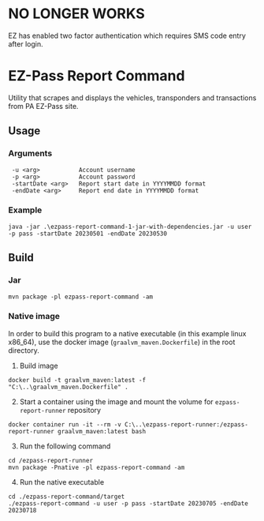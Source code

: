 # NO LONGER WORKS

EZ has enabled two factor authentication which requires SMS code entry after login.

# EZ-Pass Report Command

Utility that scrapes and displays the vehicles, transponders and transactions from PA EZ-Pass site.

## Usage

### Arguments

```text
 -u <arg>           Account username
 -p <arg>           Account password
 -startDate <arg>   Report start date in YYYYMMDD format
 -endDate <arg>     Report end date in YYYYMMDD format
```

### Example

``` shell
java -jar .\ezpass-report-command-1-jar-with-dependencies.jar -u user -p pass -startDate 20230501 -endDate 20230530
```

## Build

### Jar

```shell
mvn package -pl ezpass-report-command -am
```

### Native image

In order to build this program to a native executable (in this example linux x86_64), use the docker image (`graalvm_maven.Dockerfile`) in the root
directory. 

1. Build image

```shell
docker build -t graalvm_maven:latest -f "C:\..\graalvm_maven.Dockerfile" .
```

2. Start a container using the image and mount the volume for `ezpass-report-runner` repository

```shell
docker container run -it --rm -v C:\..\ezpass-report-runner:/ezpass-report-runner graalvm_maven:latest bash
```

3. Run the following command

```shell
cd /ezpass-report-runner
mvn package -Pnative -pl ezpass-report-command -am
```

4. Run the native executable

```shell
cd ./ezpass-report-command/target
./ezpass-report-command -u user -p pass -startDate 20230705 -endDate 20230718
```

